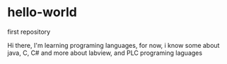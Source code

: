 # hello-world
first repository

Hi there, I'm learning programing languages, for now, i know some about java, C, C# and more about labview, and PLC programing laguages
